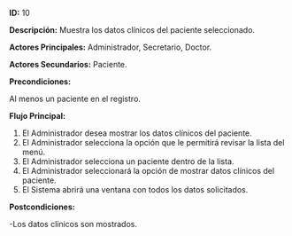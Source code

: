 
**ID:** 10

**Descripción:** Muestra los datos clínicos del paciente seleccionado.

**Actores Principales:** Administrador, Secretario, Doctor. 

**Actores Secundarios:** Paciente.

**Precondiciones:**

Al menos un paciente en el registro.

**Flujo Principal:**

1. El Administrador desea mostrar los datos clínicos del paciente.
2. El Administrador selecciona la opción que le permitirá revisar la lista del menú.
3. El Administrador selecciona un paciente dentro de la lista.
4. El Administrador seleccionará la opción de mostrar datos clínicos del paciente.
5. El Sistema abrirá una ventana con todos los datos solicitados.


**Postcondiciones:**

-Los datos clínicos son  mostrados.
